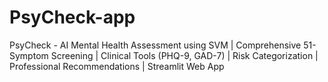 # PsyCheck-app
PsyCheck - AI Mental Health Assessment using SVM | Comprehensive 51-Symptom Screening | Clinical Tools (PHQ-9, GAD-7) | Risk Categorization | Professional Recommendations | Streamlit Web App
